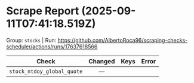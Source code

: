 # Scrape Report (2025-09-11T07:41:18.519Z)

Group: `stocks`  |  Run: https://github.com/AlbertoRoca96/scraping-checks-scheduler/actions/runs/17637618566

| Check | Changed | Keys | Error |
|---|:---:|:--|:--|
| `stock_ntdoy_global_quote` | — |  |  |
